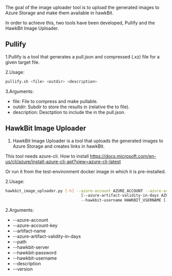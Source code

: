 The goal of the image uploader tool is to upload the generated images to Azure Storage and make them available in hawkBit.

In order to achieve this, two tools have been developed, Pullify and the HawkBit Image Uploader.

## Pullify

1.Pullify is a tool that generates a pull.json and compressed (.xz) file for a given target file.

2.Usage: 
```bash
pullify.sh <file> <outdir> <description>
```

3.Arguments:

   - file: File to compress and make pullable.
   - outdir: Subdir to store the results in (relative the to file).
   - description: Desctption to include the in the pull.json.

## HawkBit Image Uploader
1. HawkBit Image Uploader is a tool that uploads the generated images to Azure Storage and creates links in hawkBit.

This tool needs azure-cli. How to install
https://docs.microsoft.com/en-us/cli/azure/install-azure-cli-apt?view=azure-cli-latest

Or run it from the test-environment docker image in which it is pre-installed.

2.Usage:
```bash
hawkbit_image_uploader.py [-h] --azure-account AZURE_ACCOUNT --azure-account-key AZURE_ACCOUNT_KEY --artifact-name ARTIFACT_NAME
                                 [--azure-artifact-validity-in-days AZURE_ARTIFACT_VALIDITY_IN_DAYS] --path PATH --hawkbit-server HAWKBIT_SERVER --hawkbit-password HAWKBIT_PASSWORD
                                 --hawkbit-username HAWKBIT_USERNAME [--description DESCRIPTION] [--version VERSION]
```

2.Arguments:
   - --azure-account
   - --azure-account-key
   - --artifact-name
   - --azure-artifact-validity-in-days
   - --path
   - --hawkbit-server
   - --hawkbit-password
   - --hawkbit-username
   - --description
   - --version